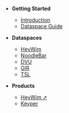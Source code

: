 - **Getting Started**
  - [Introduction](/)
  - [Dataspace Guide](/guide.md)

- **Dataspaces**
  - [HeyWim](/heywim/)
  - [NoodleBar](/noodlebar/)
  - [DVU](/dvu/)
  - [GIR](/gir/)
  - [TSL](/tsl/)

- **Products**
  - [HeyWim ➚](https://www.heywim.nl/)
  - [Keyper](/keyper/)